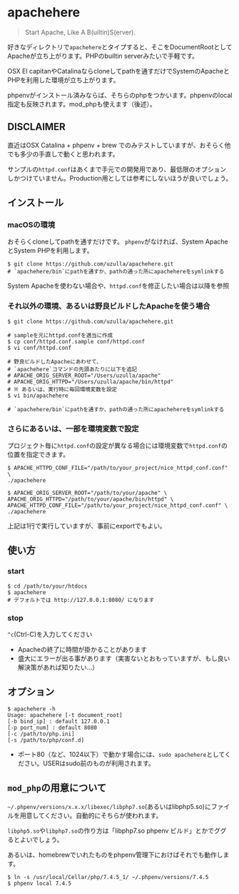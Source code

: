 # apachehere

> Start Apache, Like A B(uiltin)S(erver).

好きなディレクトリで`apachehere`とタイプすると、そこをDocumentRootとしてApacheが立ち上がります。PHPのbuiltin serverみたいで手軽です。

OSX El capitanやCatalinaならcloneしてpathを通すだけでSystemのApacheとPHPを利用した環境が立ち上がります。

phpenvがインストール済みならば、そちらのphpをつかいます。phpenvのlocal指定も反映されます。mod_phpも使えます（後述）。


## DISCLAIMER

直近はOSX Catalina + phpenv + brew でのみテストしていますが、おそらく他でも多少の手直しで動くと思われます。

サンプルの`httpd.conf`はあくまで手元での開発用であり、最低限のオプションしかつけていません。Production用としては参考にしないほうが良いでしょう。

## インストール

### macOSの環境

おそらくcloneしてpathを通すだけです。 `phpenv`がなければ、System ApacheとSystem PHPを利用します。

```
$ git clone https://github.com/uzulla/apachehere.git
# `apachehere/bin`にpathを通すか、pathの通った所にapachehereをsymlinkする
```

System Apacheを使わない場合や、`httpd.conf`を修正したい場合は以降を参照

### それ以外の環境、あるいは野良ビルドしたApacheを使う場合

```
$ git clone https://github.com/uzulla/apachehere.git

# sampleを元にhttpd.confを適当に作成
$ cp conf/httpd.conf.sample conf/httpd.conf
$ vi conf/httpd.conf

# 野良ビルドしたApacheにあわせて、
# `apachehere`コマンドの先頭あたりに以下を追記
# APACHE_ORIG_SERVER_ROOT="/Users/uzulla/apache"
# APACHE_ORIG_HTTPD="/Users/uzulla/apache/bin/httpd"
# ※ あるいは、実行時に毎回環境変数を設定
$ vi bin/apachehere

# `apachehere/bin`にpathを通すか、pathの通った所にapachehereをsymlinkする
```

### さらにあるいは、一部を環境変数で設定

プロジェクト毎に`httpd.conf`の設定が異なる場合には環境変数で`httpd.conf`の位置を指定できます。

```
$ APACHE_HTTPD_CONF_FILE="/path/to/your_project/nice_httpd_conf.conf" \
./apachehere

$ APACHE_ORIG_SERVER_ROOT="/path/to/your/apache" \
APACHE_ORIG_HTTPD="/path/to/your/apache/bin/httpd" \
APACHE_HTTPD_CONF_FILE="/path/to/your_project/nice_httpd_conf.conf" \
./apachehere
```

上記は1行で実行していますが、事前にexportでもよい。

## 使い方

### start

```
$ cd /path/to/your/htdocs
$ apachehere
# デフォルトでは http://127.0.0.1:8080/ になります
```

### stop

`^c`(Ctrl-C)を入力してください

- Apacheの終了に時間が掛かることがあります
- 盛大にエラーが出る事があります（実害ないとおもっていますが、もし良い解決策があれば知りたい…）

## オプション

```
$ apachehere -h
Usage: apachehere [-t document_root]
[-b bind_ip] : default 127.0.0.1
[-p port_num] : default 8080
[-c /path/to/php.ini]
[-s /path/to/php/conf.d]
```

- ポート80（など、1024以下）で動かす場合には、`sudo apachehere`としてください。USERはsudo前のものが利用されます。


## `mod_php`の用意について

`~/.phpenv/versions/x.x.x/libexec/libphp7.so`(あるいはlibphp5.so)にファイルを用意してください。自動的にそちらが使われます。

`libphp5.so`や`libphp7.so`の作り方は「libphp7.so phpenv ビルド」とかでググるとよいでしょう。

あるいは、homebrewでいれたものをphpenv管理下におけばそれでも動作します。

```
$ ln -s /usr/local/Cellar/php/7.4.5_1/ ~/.phpenv/versions/7.4.5
$ phpenv local 7.4.5
```
